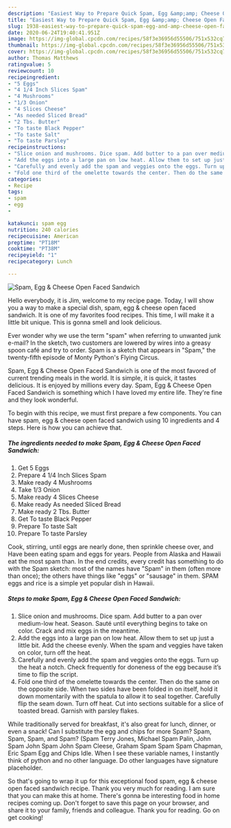```yaml
---
description: "Easiest Way to Prepare Quick Spam, Egg &amp;amp; Cheese Open Faced Sandwich"
title: "Easiest Way to Prepare Quick Spam, Egg &amp;amp; Cheese Open Faced Sandwich"
slug: 1938-easiest-way-to-prepare-quick-spam-egg-and-amp-cheese-open-faced-sandwich
date: 2020-06-24T19:40:41.951Z
image: https://img-global.cpcdn.com/recipes/58f3e36956d55506/751x532cq70/spam-egg-cheese-open-faced-sandwich-recipe-main-photo.jpg
thumbnail: https://img-global.cpcdn.com/recipes/58f3e36956d55506/751x532cq70/spam-egg-cheese-open-faced-sandwich-recipe-main-photo.jpg
cover: https://img-global.cpcdn.com/recipes/58f3e36956d55506/751x532cq70/spam-egg-cheese-open-faced-sandwich-recipe-main-photo.jpg
author: Thomas Matthews
ratingvalue: 5
reviewcount: 10
recipeingredient:
- "5 Eggs"
- "4 1/4 Inch Slices Spam"
- "4 Mushrooms"
- "1/3 Onion"
- "4 Slices Cheese"
- "As needed Sliced Bread"
- "2 Tbs. Butter"
- "To taste Black Pepper"
- "To taste Salt"
- "To taste Parsley"
recipeinstructions:
- "Slice onion and mushrooms. Dice spam. Add butter to a pan over medium-low heat. Season. Sauté until everything begins to take on color. Crack and mix eggs in the meantime."
- "Add the eggs into a large pan on low heat. Allow them to set up just a little bit. Add the cheese evenly. When the spam and veggies have taken on color, turn off the heat."
- "Carefully and evenly add the spam and veggies onto the eggs. Turn up the heat a notch. Check frequently for doneness of the egg because it’s time to flip the script."
- "Fold one third of the omelette towards the center. Then do the same on the opposite side. When two sides have been folded in on itself, hold it down momentarily with the spatula to allow it to seal together. Carefully flip the seam down. Turn off heat. Cut into sections suitable for a slice of toasted bread. Garnish with parsley flakes."
categories:
- Recipe
tags:
- spam
- egg
- 

katakunci: spam egg  
nutrition: 240 calories
recipecuisine: American
preptime: "PT18M"
cooktime: "PT38M"
recipeyield: "1"
recipecategory: Lunch

---
```



![Spam, Egg &amp; Cheese Open Faced Sandwich](https://img-global.cpcdn.com/recipes/58f3e36956d55506/751x532cq70/spam-egg-cheese-open-faced-sandwich-recipe-main-photo.jpg)

Hello everybody, it is Jim, welcome to my recipe page. Today, I will show you a way to make a special dish, spam, egg &amp; cheese open faced sandwich. It is one of my favorites food recipes. This time, I will make it a little bit unique. This is gonna smell and look delicious.

Ever wonder why we use the term &#34;spam&#34; when referring to unwanted junk e-mail? In the sketch, two customers are lowered by wires into a greasy spoon café and try to order. Spam is a sketch that appears in &#34;Spam,&#34; the twenty-fifth episode of Monty Python&#39;s Flying Circus.

Spam, Egg &amp; Cheese Open Faced Sandwich is one of the most favored of current trending meals in the world. It is simple, it is quick, it tastes delicious. It is enjoyed by millions every day. Spam, Egg &amp; Cheese Open Faced Sandwich is something which I have loved my entire life. They're fine and they look wonderful.


To begin with this recipe, we must first prepare a few components. You can have spam, egg &amp; cheese open faced sandwich using 10 ingredients and 4 steps. Here is how you can achieve that.

<!--inarticleads1-->

##### The ingredients needed to make Spam, Egg &amp; Cheese Open Faced Sandwich:

1. Get 5 Eggs
1. Prepare 4 1/4 Inch Slices Spam
1. Make ready 4 Mushrooms
1. Take 1/3 Onion
1. Make ready 4 Slices Cheese
1. Make ready As needed Sliced Bread
1. Make ready 2 Tbs. Butter
1. Get To taste Black Pepper
1. Prepare To taste Salt
1. Prepare To taste Parsley


Cook, stirring, until eggs are nearly done, then sprinkle cheese over, and Have been eating spam and eggs for years. People from Alaska and Hawaii eat the most spam than. In the end credits, every credit has something to do with the Spam sketch: most of the names have &#34;Spam&#34; in them (often more than once); the others have things like &#34;eggs&#34; or &#34;sausage&#34; in them. SPAM eggs and rice is a simple yet popular dish in Hawaii. 

<!--inarticleads2-->

##### Steps to make Spam, Egg &amp; Cheese Open Faced Sandwich:

1. Slice onion and mushrooms. Dice spam. Add butter to a pan over medium-low heat. Season. Sauté until everything begins to take on color. Crack and mix eggs in the meantime.
1. Add the eggs into a large pan on low heat. Allow them to set up just a little bit. Add the cheese evenly. When the spam and veggies have taken on color, turn off the heat.
1. Carefully and evenly add the spam and veggies onto the eggs. Turn up the heat a notch. Check frequently for doneness of the egg because it’s time to flip the script.
1. Fold one third of the omelette towards the center. Then do the same on the opposite side. When two sides have been folded in on itself, hold it down momentarily with the spatula to allow it to seal together. Carefully flip the seam down. Turn off heat. Cut into sections suitable for a slice of toasted bread. Garnish with parsley flakes.


While traditionally served for breakfast, it&#39;s also great for lunch, dinner, or even a snack! Can I substitute the egg and chips for more Spam? Spam, Spam, Spam, and Spam? (Spam Terry Jones, Michael Spam Palin, John Spam John Spam John Spam Cleese, Graham Spam Spam Spam Chapman, Eric Spam Egg and Chips Idle. When I see these variable names, I instantly think of python and no other language. Do other languages have signature placeholder. 

So that's going to wrap it up for this exceptional food spam, egg &amp; cheese open faced sandwich recipe. Thank you very much for reading. I am sure that you can make this at home. There's gonna be interesting food in home recipes coming up. Don't forget to save this page on your browser, and share it to your family, friends and colleague. Thank you for reading. Go on get cooking!
